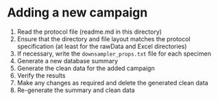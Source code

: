 # Adding a new campaign

1. Read the protocol file (readme.md in this directory)
1. Ensure that the directory and file layout matches the protocol specification (at least for the rawData and Excel directories)
1. If necessary, write the `downsampler_props.txt` file for each specimen
1. Generate a new database summary
1. Generate the clean data for the added campaign
1. Verify the results
1. Make any changes as required and delete the generated clean data
1. Re-generate the summary and clean data

